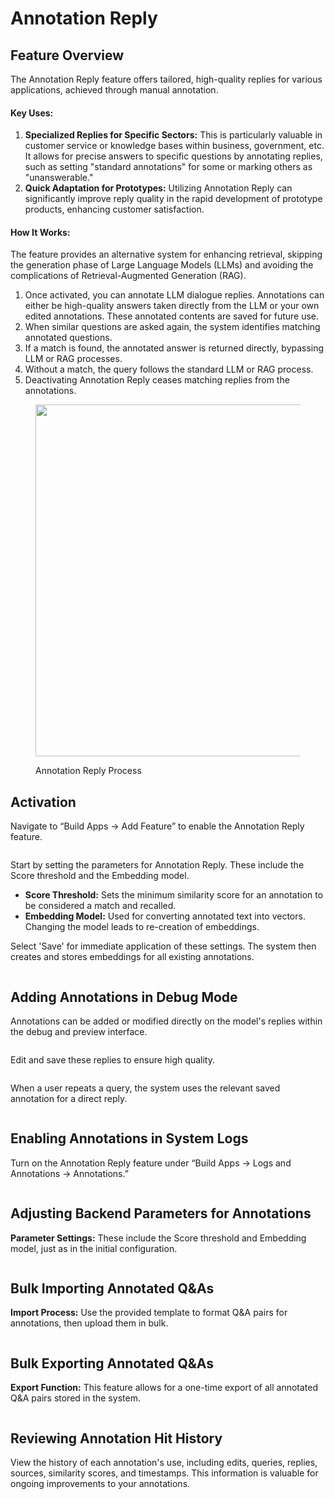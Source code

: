 # Annotation Reply

## Feature Overview

The Annotation Reply feature offers tailored, high-quality replies for various applications, achieved through manual annotation.

#### Key Uses:

1. **Specialized Replies for Specific Sectors:** This is particularly valuable in customer service or knowledge bases within business, government, etc. It allows for precise answers to specific questions by annotating replies, such as setting "standard annotations" for some or marking others as "unanswerable."
2. **Quick Adaptation for Prototypes:** Utilizing Annotation Reply can significantly improve reply quality in the rapid development of prototype products, enhancing customer satisfaction.

#### How It Works:

The feature provides an alternative system for enhancing retrieval, skipping the generation phase of Large Language Models (LLMs) and avoiding the complications of Retrieval-Augmented Generation (RAG).

1. Once activated, you can annotate LLM dialogue replies. Annotations can either be high-quality answers taken directly from the LLM or your own edited annotations. These annotated contents are saved for future use.
2. When similar questions are asked again, the system identifies matching annotated questions.
3. If a match is found, the annotated answer is returned directly, bypassing LLM or RAG processes.
4. Without a match, the query follows the standard LLM or RAG process.
5. Deactivating Annotation Reply ceases matching replies from the annotations.

<figure><img src="..\..\.gitbook\assets\guides\biao-zhu\image (3) (1) (1).png" alt="" width="563"><figcaption><p>Annotation Reply Process</p></figcaption></figure>

## Activation

Navigate to “Build Apps -> Add Feature” to enable the Annotation Reply feature.

<figure><img src="..\..\.gitbook\assets\guides\biao-zhu\screenshot-20231218-172146 (1).png" alt=""><figcaption></figcaption></figure>

Start by setting the parameters for Annotation Reply. These include the Score threshold and the Embedding model.

* **Score Threshold:** Sets the minimum similarity score for an annotation to be considered a match and recalled.
* **Embedding Model:** Used for converting annotated text into vectors. Changing the model leads to re-creation of embeddings.

Select 'Save' for immediate application of these settings. The system then creates and stores embeddings for all existing annotations.

<figure><img src="..\..\.gitbook\assets\guides\biao-zhu\screenshot-20231218-172302.png" alt=""><figcaption></figcaption></figure>

## Adding Annotations in Debug Mode

Annotations can be added or modified directly on the model's replies within the debug and preview interface.

<figure><img src="..\..\.gitbook\assets\guides\biao-zhu\screenshot-20231218-175934.png" alt=""><figcaption></figcaption></figure>

Edit and save these replies to ensure high quality.

<figure><img src="..\..\.gitbook\assets\guides\biao-zhu\screenshot-20231218-180013.png" alt=""><figcaption></figcaption></figure>

When a user repeats a query, the system uses the relevant saved annotation for a direct reply.

<figure><img src="..\..\.gitbook\assets\guides\biao-zhu\screenshot-20231218-180135.png" alt=""><figcaption></figcaption></figure>

## Enabling Annotations in System Logs

Turn on the Annotation Reply feature under “Build Apps -> Logs and Annotations -> Annotations.”

<figure><img src="..\..\.gitbook\assets\guides\biao-zhu\screenshot-20231218-180233.png" alt=""><figcaption></figcaption></figure>

## Adjusting Backend Parameters for Annotations

**Parameter Settings:** These include the Score threshold and Embedding model, just as in the initial configuration.

<figure><img src="..\..\.gitbook\assets\guides\biao-zhu\screenshot-20231218-180337.png" alt=""><figcaption></figcaption></figure>

## Bulk Importing Annotated Q\&As

**Import Process:** Use the provided template to format Q\&A pairs for annotations, then upload them in bulk.

<figure><img src="..\..\.gitbook\assets\guides\biao-zhu\screenshot-20231218-180508.png" alt=""><figcaption></figcaption></figure>

## Bulk Exporting Annotated Q\&As

**Export Function:** This feature allows for a one-time export of all annotated Q\&A pairs stored in the system.

<figure><img src="..\..\.gitbook\assets\guides\biao-zhu\screenshot-20231218-180611.png" alt=""><figcaption></figcaption></figure>

## Reviewing Annotation Hit History

View the history of each annotation's use, including edits, queries, replies, sources, similarity scores, and timestamps. This information is valuable for ongoing improvements to your annotations.

<figure><img src="..\..\.gitbook\assets\guides\biao-zhu\screenshot-20231218-180737.png" alt=""><figcaption></figcaption></figure>

